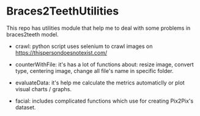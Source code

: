 # Braces2TeethUtilities
 
This repo has utilities module that help me to deal with some problems in braces2teeth model.

- crawl: python script uses selenium to crawl images on https://thispersondoesnotexist.com/

- counterWithFile: it's has a lot of functions about: resize image, convert type, centering image, change all file's name in specific folder.

- evaluateData: it's help me calculate the metrics automaticlly or plot visual charts / graphs.

- facial: includes complicated functions which use for creating Pix2Pix's dataset.
